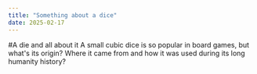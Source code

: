 ```yaml
---
title: "Something about a dice"
date: 2025-02-17
---
```

#A die and all about it
A small cubic dice is so popular in board games, but what's its origin? Where it came from and how it was used during its long humanity history?
